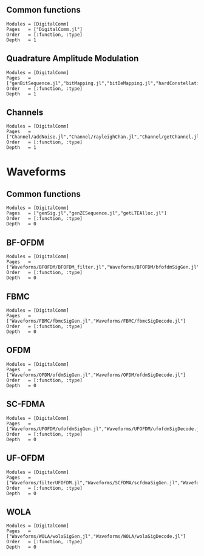 

## Common functions 

```@autodocs
Modules = [DigitalComm]
Pages   = ["DigitalComm.jl"]
Order   = [:function, :type]
Depth	= 1
```


## Quadrature Amplitude Modulation 

```@autodocs
Modules = [DigitalComm]
Pages   = ["genBitSequence.jl","bitMapping.jl","bitDeMapping.jl","hardConstellation.jl","symbolDemapper.jl"]
Order   = [:function, :type]
Depth	= 1
```


## Channels 

```@autodocs
Modules = [DigitalComm]
Pages   = ["Channel/addNoise.jl","Channel/rayleighChan.jl","Channel/getChannel.jl"]
Order   = [:function, :type]
Depth	= 1
```

# Waveforms 

## Common functions 

```@autodocs
Modules = [DigitalComm]
Pages   = ["genSig.jl","genZCSequence.jl","getLTEAlloc.jl"]
Order   = [:function, :type]
Depth	= 0
```

## BF-OFDM 

```@autodocs
Modules = [DigitalComm]
Pages   = ["Waveforms/BFOFDM/BFOFDM_filter.jl","Waveforms/BFOFDM/bfofdmSigGen.jl","Waveforms/BFOFDM/bfofdmSigDecode.jl","Waveforms/BFOFDM/carrierManipulation.jl"]
Order   = [:function, :type]
Depth	= 0
```

## FBMC 

```@autodocs
Modules = [DigitalComm]
Pages   = ["Waveforms/FBMC/fbmcSigGen.jl","Waveforms/FBMC/fbmcSigDecode.jl"]
Order   = [:function, :type]
Depth	= 0
```


## OFDM 

```@autodocs
Modules = [DigitalComm]
Pages   = ["Waveforms/OFDM/ofdmSigGen.jl","Waveforms/OFDM/ofdmSigDecode.jl"]
Order   = [:function, :type]
Depth	= 0
```

## SC-FDMA 

```@autodocs
Modules = [DigitalComm]
Pages   = ["Waveforms/UFOFDM/ufofdmSigGen.jl","Waveforms/UFOFDM/ufofdmSigDecode.jl"]
Order   = [:function, :type]
Depth	= 0
```

##  UF-OFDM

```@autodocs
Modules = [DigitalComm]
Pages   = ["Waveforms/filterUFOFDM.jl","Waveforms/SCFDMA/scfdmaSigGen.jl","Waveforms/SCFDMA/scfdmaSigDecode.jl"]
Order   = [:function, :type]
Depth	= 0
```


## WOLA 

```@autodocs
Modules = [DigitalComm]
Pages   = ["Waveforms/WOLA/wolaSigGen.jl","Waveforms/WOLA/wolaSigDecode.jl"]
Order   = [:function, :type]
Depth	= 0
```
